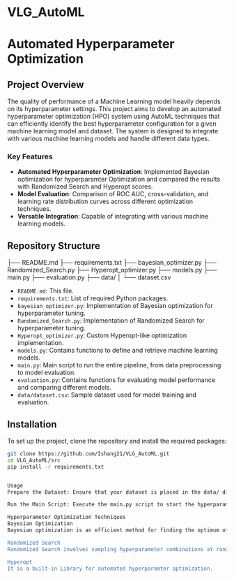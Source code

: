 # VLG_AutoML

# Automated Hyperparameter Optimization

## Project Overview

The quality of performance of a Machine Learning model heavily depends on its hyperparameter settings. This project aims to develop an automated hyperparameter optimization (HPO) system using AutoML techniques that can efficiently identify the best hyperparameter configuration for a given machine learning model and dataset. The system is designed to integrate with various machine learning models and handle different data types.

### Key Features
- **Automated Hyperparameter Optimization**: Implemented Bayesian optimization for hyperparamter Optimization and compared the results with Randomized Search and Hyperopt scores.
- **Model Evaluation**: Comparison of ROC AUC, cross-validation, and learning rate distribution curves across different optimization techniques.
- **Versatile Integration**: Capable of integrating with various machine learning models.

## Repository Structure

├── README.md
├── requirements.txt
├── bayesian_optimizer.py
├── Randomized_Search.py
├── Hyperopt_optimizer.py
├── models.py
├── main.py
├── evaluation.py
├── data/
│ └── dataset.csv


- `README.md`: This file.
- `requirements.txt`: List of required Python packages.
- `bayesian_optimizer.py`: Implementation of Bayesian optimization for hyperparameter tuning.
- `Randomized_Search.py`: Implementation of Randomized Search for hyperparameter tuning.
- `Hyperopt_optimizer.py`: Custom Hyperopt-like optimization implementation.
- `models.py`: Contains functions to define and retrieve machine learning models.
- `main.py`: Main script to run the entire pipeline, from data preprocessing to model evaluation.
- `evaluation.py`: Contains functions for evaluating model performance and comparing different models.
- `data/dataset.csv`: Sample dataset used for model training and evaluation.

## Installation

To set up the project, clone the repository and install the required packages:

```sh
git clone https://github.com/Ishang21/VLG_AutoML.git
cd VLG_AutoML/src
pip install -r requirements.txt


Usage
Prepare the Dataset: Ensure that your dataset is placed in the data/ directory and is named dataset.csv.

Run the Main Script: Execute the main.py script to start the hyperparameter optimization and model evaluation process.

Hyperparameter Optimization Techniques
Bayesian Optimization
Bayesian optimization is an efficient method for finding the optimum of a function that is expensive to evaluate. It uses a probabilistic model to make predictions about the function's behavior and selects the most promising points to evaluate next.

Randomized Search
Randomized Search involves sampling hyperparameter combinations at random from a specified range. It is a simple and effective method for hyperparameter tuning, especially when the parameter space is large.

Hyperopt 
It is a built-in Library for automated hyperparamter optimization.

